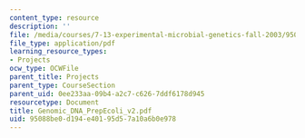 ```yaml
---
content_type: resource
description: ''
file: /media/courses/7-13-experimental-microbial-genetics-fall-2003/95088be0d194e40195d57a10a6b0e978_Genomic_DNA_PrepEcoli_v2.pdf
file_type: application/pdf
learning_resource_types:
- Projects
ocw_type: OCWFile
parent_title: Projects
parent_type: CourseSection
parent_uid: 0ee233aa-09b4-a2c7-c626-7ddf6178d945
resourcetype: Document
title: Genomic_DNA_PrepEcoli_v2.pdf
uid: 95088be0-d194-e401-95d5-7a10a6b0e978
---
```

